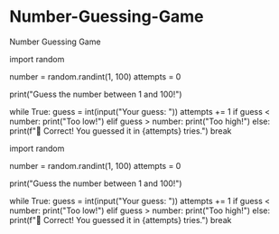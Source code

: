# Number-Guessing-Game
Number Guessing Game

import random

number = random.randint(1, 100)
attempts = 0

print("Guess the number between 1 and 100!")

while True:
    guess = int(input("Your guess: "))
    attempts += 1
    if guess < number:
        print("Too low!")
    elif guess > number:
        print("Too high!")
    else:
        print(f"🎉 Correct! You guessed it in {attempts} tries.")
        break



        
import random

number = random.randint(1, 100)
attempts = 0

print("Guess the number between 1 and 100!")

while True:
    guess = int(input("Your guess: "))
    attempts += 1
    if guess < number:
        print("Too low!")
    elif guess > number:
        print("Too high!")
    else:
        print(f"🎉 Correct! You guessed it in {attempts} tries.")
        break
